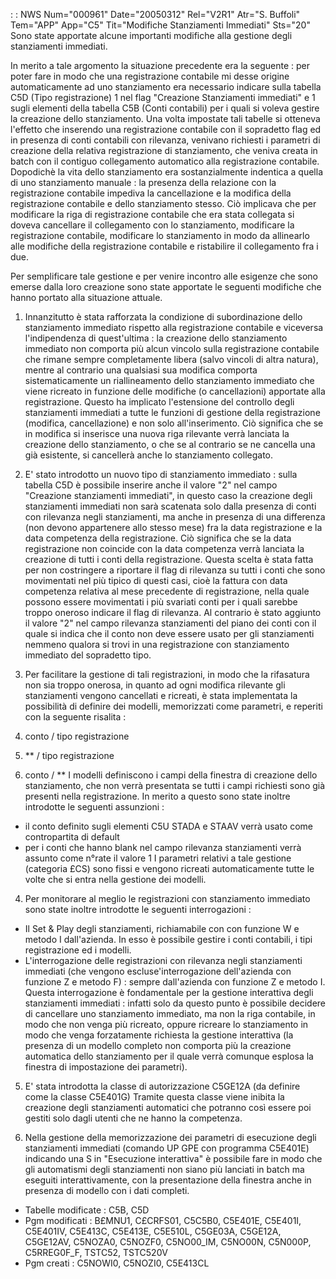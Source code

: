  :  : NWS Num="000961" Date="20050312" Rel="V2R1" Atr="S. Buffoli" Tem="APP" App="C5" Tit="Modifiche Stanziamenti Immediati" Sts="20"
Sono state apportate alcune importanti modifiche alla gestione degli stanziamenti immediati.

In merito a tale argomento la situazione precedente era la seguente :  per poter fare in modo che una
registrazione contabile mi desse origine automaticamente ad uno stanziamento era necessario indicare sulla tabella C5D (Tipo registrazione) 1 nel flag "Creazione Stanziamenti immediati" e 1 sugli elementi della tabella C5B (Conti contabili) per i quali si voleva gestire la creazione dello
stanziamento. Una volta impostate tali tabelle si otteneva l'effetto che inserendo una registrazione contabile con il sopradetto flag ed in presenza di conti contabili con rilevanza, venivano richiesti i parametri di creazione della relativa registrazione di stanziamento, che veniva
creata in batch con il contiguo collegamento automatico alla registrazione contabile. Dopodichè la vita dello stanziamento era sostanzialmente indentica a quella di uno stanziamento manuale :  la presenza della relazione con la registrazione contabile impediva la cancellazione e la modifica della registrazione contabile e dello stanziamento stesso. Ciò implicava che per modificare la riga di registrazione contabile che era stata collegata si doveva cancellare il collegamento con lo stanziamento, modificare la registrazione contabile, modificare lo stanziamento in modo da allinearlo alle modifiche della  registrazione contabile e ristabilire il collegamento fra i due.

Per semplificare tale gestione e per venire incontro alle esigenze che sono emerse dalla loro creazione sono state apportate le seguenti modifiche che hanno portato alla situazione attuale.

1) Innanzitutto è stata rafforzata la condizione di subordinazione dello stanziamento immediato
rispetto alla registrazione contabile e viceversa l'indipendenza di quest'ultima :  la creazione dello stanziamento immediato non comporta più alcun vincolo sulla registrazione contabile che rimane
sempre completamente libera (salvo vincoli di altra natura), mentre al contrario una qualsiasi sua
modifica comporta sistematicamente un riallineamento dello stanziamento immediato che viene ricreato in funzione delle modifiche (o cancellazioni) apportate alla registrazione. Questo ha implicato l'estensione del controllo degli stanziamenti immediati a tutte le funzioni di gestione della registrazione (modifica, cancellazione) e non solo all'inserimento. Ciò significa che
se in modifica si inserisce una nuova riga rilevante verrà lanciata la creazione dello stanziamento,
o che se al contrario se ne cancella una già esistente, si cancellerà anche lo stanziamento collegato.

2) E' stato introdotto un nuovo tipo di stanziamento immediato :  sulla tabella  C5D è possibile
inserire anche il valore "2" nel campo "Creazione stanziamenti immediati", in questo caso la creazione degli stanziamenti immediati non sarà scatenata solo dalla presenza di conti con rilevanza negli stanziamenti, ma anche in presenza di una differenza (non devono appartenere allo stesso mese) fra la data registrazione e la data competenza della registrazione.
Ciò significa che se la data registrazione non coincide con la data competenza verrà lanciata la creazione di tutti i conti della registrazione. Questa scelta è stata fatta per non costringere a riportare il flag di rilevanza su tutti i conti che sono movimentati nel più tipico di questi casi, cioè la fattura con data competenza relativa al mese precedente di registrazione, nella quale possono essere movimentati i più svariati conti per i quali sarebbe troppo oneroso indicare il flag di rilevanza. Al contrario è stato aggiunto il valore "2" nel campo
rilevanza stanziamenti del piano dei conti con il quale si indica  che il conto non deve essere usato per gli stanziamenti nemmeno qualora si trovi in una registrazione con stanziamento immediato
del sopradetto tipo.

3) Per facilitare la gestione di tali registrazioni, in modo che la rifasatura non sia troppo
onerosa, in quanto ad ogni modifica rilevante gli stanziamenti vengono cancellati e ricreati, è stata implementata la possibilità di definire dei modelli, memorizzati come parametri, e reperiti con la seguente risalita : 
1) conto / tipo registrazione
2) **    / tipo registrazione
3) conto / **
I modelli definiscono i campi della finestra di creazione dello stanziamento, che non verrà presentata se tutti i campi richiesti sono già presenti nella registrazione.
In merito a questo sono state inoltre introdotte le seguenti assunzioni : 
- il conto definito sugli elementi C5U STADA e STAAV verrà usato come contropartita di default
- per i conti che hanno blank nel campo rilevanza stanziamenti verrà assunto come n°rate il valore 1
I parametri relativi a tale gestione (categoria £CS) sono fissi e vengono ricreati automaticamente
tutte le volte che si entra nella gestione dei modelli.

4) Per monitorare al meglio le registrazioni con stanziamento immediato sono state inoltre
introdotte le seguenti interrogazioni : 
- Il Set & Play degli stanziamenti, richiamabile con con funzione W e metodo I dall'azienda. In esso
è possibile gestire i conti contabili, i tipi registrazione ed i modelli.
- L'interrogazione delle registrazioni con rilevanza negli stanziamenti immediati (che vengono
escluse'interrogazione dell'azienda con funzione Z e metodo F) :  sempre dall'azienda con funzione Z e
metodo I. Questa interrogazione è fondamentale per la gestione interattiva degli stanziamenti immediati :  infatti solo da questo punto è possibile decidere di cancellare uno stanziamento immediato, ma non la riga contabile, in modo che non venga più ricreato, oppure ricreare lo stanziamento in modo che venga forzatamente richiesta la gestione interattiva (la presenza di un modello completo non comporta più la creazione automatica dello stanziamento per il quale verrà comunque esplosa la finestra di impostazione dei parametri).

5) E' stata introdotta la classe di autorizzazione C5GE12A (da definire come la classe C5E401G)
Tramite questa classe viene inibita la creazione degli stanziamenti automatici che potranno così essere poi gestiti solo dagli utenti che ne hanno la competenza.

6) Nella gestione della memorizzazione dei parametri di esecuzione degli stanziamenti immediati
(comando UP GPE con programma C5E401E) indicando una S in "Esecuzione interattiva" è possibile fare
in modo che gli automatismi degli stanziamenti non siano più lanciati in batch ma eseguiti interattivamente, con la presentazione della finestra anche in presenza di modello con i dati completi.

* Tabelle modificate :  C5B, C5D
* Pgm modificati :  B£MNU1, C£CRFS01, C5C5B0, C5E401E, C5E401I, C5E401IV, C5E413C, C5E413E, C5E510L, C5GE03A, C5GE12A, C5GE12AV, C5NOZA0, C5NOZF0, C5NO00_IM, C5NO00N, C5N000P, C5RREG0F_F, TSTC52, TSTC520V
* Pgm creati :  C5NOWI0, C5NOZI0, C5E413CL
